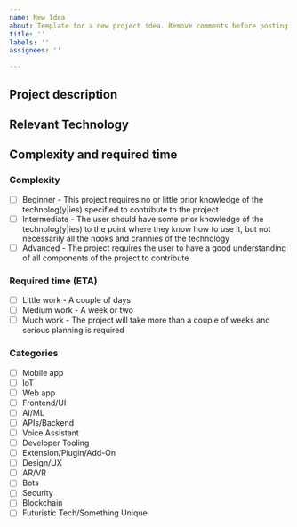 ```yaml
---
name: New Idea
about: Template for a new project idea. Remove comments before posting.
title: ''
labels: ''
assignees: ''

---
```


## Project description

<!--[_Describe the project the best you can. Give any background information or link to resources that are necessary to understand the problem it is intended to solve. The more you elaborate on your idea, the easier it is to accomplish._]-->

## Relevant Technology

<!--[_Write what technology is relevant. What language, what platform, any particular library/framework/existing project it is based on?_]-->

## Complexity and required time

<!--[_Please only tick off one box in each category by changing `[ ]` to `[x]`. The labels on the project will then be updated by the maintainers as soon as possible._]-->

### Complexity

- [ ] Beginner - This project requires no or little prior knowledge of the technolog(y|ies) specified to contribute to the project
- [ ] Intermediate - The user should have some prior knowledge of the technolog(y|ies) to the point where they know how to use it, but not necessarily all the nooks and crannies of the technology
- [ ] Advanced - The project requires the user to have a good understanding of all components of the project to contribute

### Required time (ETA)

- [ ] Little work - A couple of days
- [ ] Medium work - A week or two
- [ ] Much work - The project will take more than a couple of weeks and serious planning is required

### Categories

- [ ] Mobile app
- [ ] IoT
- [ ] Web app
- [ ] Frontend/UI
- [ ] AI/ML
- [ ] APIs/Backend
- [ ] Voice Assistant
- [ ] Developer Tooling
- [ ] Extension/Plugin/Add-On
- [ ] Design/UX
- [ ] AR/VR
- [ ] Bots
- [ ] Security
- [ ] Blockchain
- [ ] Futuristic Tech/Something Unique
